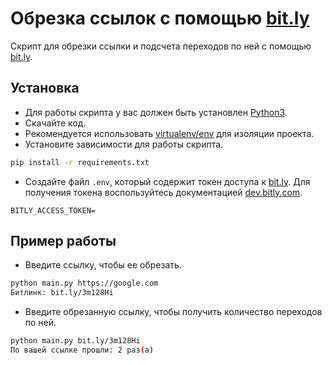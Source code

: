 # Обрезка ссылок с помощью [bit.ly](https://bit.ly/)

Скрипт для обрезки ссылки и подсчета переходов по ней с помощью [bit.ly](https://bit.ly/).

## Установка

- Для работы скрипта у вас должен быть установлен [Python3](https://www.python.org/downloads/).
- Скачайте код.
- Рекомендуется использовать [virtualenv/env](https://docs.python.org/3/library/venv.html) для изоляции проекта.
- Установите зависимости для работы скрипта.

```bash
pip install -r requirements.txt
```

- Создайте файл `.env`, который содержит токен доступа к [bit.ly](https://bit.ly/). Для получения токена воспользуйтесь документацией [dev.bitly.com](https://dev.bitly.com/).

```
BITLY_ACCESS_TOKEN=
```

## Пример работы

- Введите ссылку, чтобы ее обрезать.

```bash
python main.py https://google.com
Битлинк: bit.ly/3m128Hi
```

- Введите обрезанную ссылку, чтобы получить количество переходов по ней.

```bash
python main.py bit.ly/3m128Hi
По вашей ссылке прошли: 2 раз(а)
```
